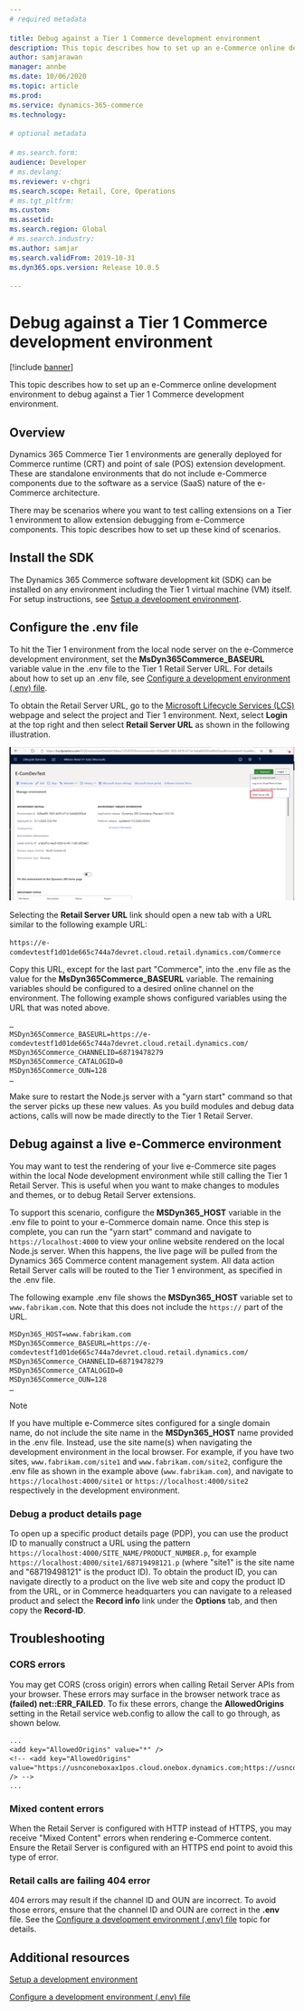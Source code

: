 ```yaml
---
# required metadata

title: Debug against a Tier 1 Commerce development environment
description: This topic describes how to set up an e-Commerce online development environment to debug against a Tier 1 Commerce development environment.
author: samjarawan
manager: annbe
ms.date: 10/06/2020
ms.topic: article
ms.prod: 
ms.service: dynamics-365-commerce
ms.technology: 

# optional metadata

# ms.search.form: 
audience: Developer
# ms.devlang: 
ms.reviewer: v-chgri
ms.search.scope: Retail, Core, Operations
# ms.tgt_pltfrm: 
ms.custom: 
ms.assetid: 
ms.search.region: Global
# ms.search.industry: 
ms.author: samjar
ms.search.validFrom: 2019-10-31
ms.dyn365.ops.version: Release 10.0.5

---
```

# Debug against a Tier 1 Commerce development environment

[!include [banner](../includes/banner.md)]

This topic describes how to set up an e-Commerce online development environment to debug against a Tier 1 Commerce development environment.

## Overview

Dynamics 365 Commerce Tier 1 environments are generally deployed for Commerce runtime (CRT) and point of sale (POS) extension development. These are standalone environments that do not include e-Commerce components due to the software as a service (SaaS) nature of the e-Commerce architecture.

There may be scenarios where you want to test calling extensions on a Tier 1 environment to allow extension debugging from e-Commerce components. This topic describes how to set up these kind of scenarios.

## Install the SDK

The Dynamics 365 Commerce software development kit (SDK) can be installed on any environment including the Tier 1 virtual machine (VM) itself. For setup instructions, see [Setup a development environment](setup-dev-environment.md).

## Configure the .env file

To hit the Tier 1 environment from the local node server on the e-Commerce development environment, set the **MsDyn365Commerce_BASEURL** variable value in the .env file to the Tier 1 Retail Server URL. For details about how to set up an .env file, see [Configure a development environment (.env) file](configure-env-file.md).

To obtain the Retail Server URL, go to the [Microsoft Lifecycle Services (LCS)](https://lcs.dynamics.com/) webpage and select the project and Tier 1 environment. Next, select **Login** at the top right and then select **Retail Server URL** as shown in the following illustration.

![LCS Retail Server URL](media/lcs-retail-server-url.png)

Selecting the **Retail Server URL** link should open a new tab with a URL similar to the following example URL: 

`https://e-comdevtestf1d01de665c744a7devret.cloud.retail.dynamics.com/Commerce`

Copy this URL, except for the last part "Commerce", into the .env file as the value for the **MsDyn365Commerce_BASEURL** variable. The remaining variables should be configured to a desired online channel on the environment. The following example shows configured variables using the URL that was noted above.  

```text
…
MSDyn365Commerce_BASEURL=https://e-comdevtestf1d01de665c744a7devret.cloud.retail.dynamics.com/
MSDyn365Commerce_CHANNELID=68719478279
MSDyn365Commerce_CATALOGID=0
MSDyn365Commerce_OUN=128
…
```
Make sure to restart the Node.js server with a "yarn start" command so that the server picks up these new values. As you build modules and debug data actions, calls will now be made directly to the Tier 1 Retail Server.

## Debug against a live e-Commerce environment

You may want to test the rendering of your live e-Commerce site pages within the local Node development environment while still calling the Tier 1 Retail Server. This is useful when you want to make changes to modules and themes, or to debug Retail Server extensions.

To support this scenario, configure the **MSDyn365_HOST** variable in the .env file to point to your e-Commerce domain name. Once this step is complete, you can run the "yarn start" command and navigate to `https://localhost:4000` to view your online website rendered on the local Node.js server. When this happens, the live page will be pulled from the Dynamics 365 Commerce content management system. All data action Retail Server calls will be routed to the Tier 1 environment, as specified in the .env file.

The following example .env file shows the **MSDyn365_HOST** variable set to `www.fabrikam.com`. Note that this does not include the `https://` part of the URL.

```text
MSDyn365_HOST=www.fabrikam.com
MSDyn365Commerce_BASEURL=https://e-comdevtestf1d01de665c744a7devret.cloud.retail.dynamics.com/
MSDyn365Commerce_CHANNELID=68719478279
MSDyn365Commerce_CATALOGID=0
MSDyn365Commerce_OUN=128
…
```

> [!NOTE]
> If you have multiple e-Commerce sites configured for a single domain name, do not include the site name in the **MSDyn365_HOST** name provided in the .env file. Instead, use the site name(s) when navigating the development environment in the local browser. For example, if you have two sites, `www.fabrikam.com/site1` and `www.fabrikam.com/site2`, configure the .env file as shown in the example above (`www.fabrikam.com`), and navigate to `https://localhost:4000/site1` or `https://localhost:4000/site2` respectively in the development environment.

### Debug a product details page

To open up a specific product details page (PDP), you can use the product ID to manually construct a URL using the pattern `https://localhost:4000/SITE_NAME/PRODUCT_NUMBER.p`, for example `https://localhost:4000/site1/68719498121.p` (where "site1" is the site name and "68719498121" is the product ID). To obtain the product ID, you can navigate directly to a product on the live web site and copy the product ID from the URL, or in Commerce headquarters you can navigate to a released product and select the **Record info** link under the **Options** tab, and then copy the **Record-ID**.

## Troubleshooting

### CORS errors

You may get CORS (cross origin) errors when calling Retail Server APIs from your browser. These errors may surface in the browser network trace as **(failed) net::ERR_FAILED**. To fix these errors, change the **AllowedOrigins** setting in the Retail service web.config to allow the call to go through, as shown below.

```
...
<add key="AllowedOrigins" value="*" />
<!-- <add key="AllowedOrigins" value="https://usnconeboxax1pos.cloud.onebox.dynamics.com;https://usnconeboxax1ecom.cloud.onebox.dynamics.com" /> -->
...
```

### Mixed content errors
When the Retail Server is configured with HTTP instead of HTTPS, you may receive "Mixed Content" errors when rendering e-Commerce content. Ensure the Retail Server is configured with an HTTPS end point to avoid this type of error.

### Retail calls are failing 404 error
404 errors may result if the channel ID and OUN are incorrect. To avoid those errors, ensure that the channel ID and OUN are correct in the **.env** file. See the [Configure a development environment (.env) file](configure-env-file.md) topic for details.


## Additional resources

[Setup a development environment](setup-dev-environment.md)

[Configure a development environment (.env) file](configure-env-file.md)
